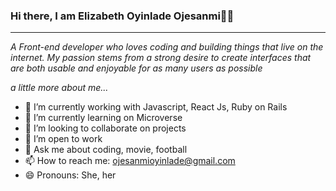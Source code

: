 ### Hi there, I am Elizabeth Oyinlade Ojesanmi👋:woman:

***
_A Front-end developer who loves coding and building things that live on the internet.  My passion stems from a strong desire to create interfaces that are both usable and enjoyable for as many users as possible_

_a little more about me..._

- 🔭 I’m currently working with Javascript, React Js, Ruby on Rails
- 🌱 I’m currently learning on Microverse
- 👯 I’m looking to collaborate on projects
- 🤔 I’m open to work
- 💬 Ask me about coding, movie, football
- 📫 How to reach me: ojesanmioyinlade@gmail.com
- 😄 Pronouns: She, her



###


<!--
**Lizdev-05/Lizdev-05** is a ✨ _special_ ✨ repository because its `README.md` (this file) appears on your GitHub profile.

Here are some ideas to get you started:

- 🔭 I’m currently working on ...
- 🌱 I’m currently learning w
- 👯 I’m looking to collaborate on ...
- 🤔 I’m looking for help with ...
- 💬 Ask me about ...
- 📫 How to reach me: ...
- 😄 Pronouns: ...
- ⚡ Fun fact: ...
-->

